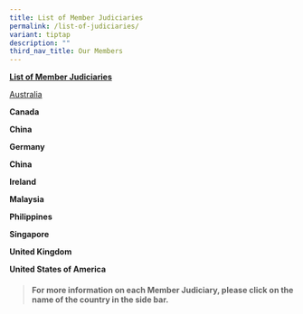 ```yaml
---
title: List of Member Judiciaries
permalink: /list-of-judiciaries/
variant: tiptap
description: ""
third_nav_title: Our Members
---
```

<p><strong><u>List of Member Judiciaries</u></strong>
</p>
<p><a href="/about-us/australia/permalink/" rel="noopener nofollow" target="_blank">Australia</a>
</p>
<p><strong>Canada</strong>
</p>
<p><strong>China</strong>
</p>
<p><strong>Germany</strong>
</p>
<p><strong>China</strong>
</p>
<p><strong>Ireland</strong>
</p>
<p><strong>Malaysia</strong>
</p>
<p><strong>Philippines</strong>
</p>
<p><strong>Singapore</strong>
</p>
<p><strong>United Kingdom</strong>
</p>
<p><strong>United States of America</strong>
</p>
<p></p>
<p></p>
<blockquote>
<h4>For more information on each Member Judiciary, please click on the name of the country in the side bar.</h4>
</blockquote>
<h3></h3>
<p></p>
<p></p>